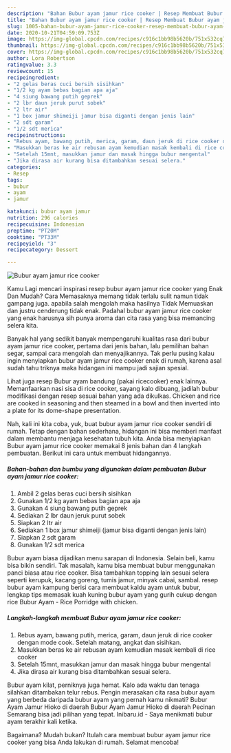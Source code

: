 ```yaml
---
description: "Bahan Bubur ayam jamur rice cooker | Resep Membuat Bubur ayam jamur rice cooker Yang Mudah Dan Praktis"
title: "Bahan Bubur ayam jamur rice cooker | Resep Membuat Bubur ayam jamur rice cooker Yang Mudah Dan Praktis"
slug: 1005-bahan-bubur-ayam-jamur-rice-cooker-resep-membuat-bubur-ayam-jamur-rice-cooker-yang-mudah-dan-praktis
date: 2020-10-21T04:59:09.753Z
image: https://img-global.cpcdn.com/recipes/c916c1bb98b5620b/751x532cq70/bubur-ayam-jamur-rice-cooker-foto-resep-utama.jpg
thumbnail: https://img-global.cpcdn.com/recipes/c916c1bb98b5620b/751x532cq70/bubur-ayam-jamur-rice-cooker-foto-resep-utama.jpg
cover: https://img-global.cpcdn.com/recipes/c916c1bb98b5620b/751x532cq70/bubur-ayam-jamur-rice-cooker-foto-resep-utama.jpg
author: Lora Robertson
ratingvalue: 3.3
reviewcount: 15
recipeingredient:
- "2 gelas beras cuci bersih sisihkan"
- "1/2 kg ayam bebas bagian apa aja"
- "4 siung bawang putih geprek"
- "2 lbr daun jeruk purut sobek"
- "2 ltr air"
- "1 box jamur shimeiji jamur bisa diganti dengan jenis lain"
- "2 sdt garam"
- "1/2 sdt merica"
recipeinstructions:
- "Rebus ayam, bawang putih, merica, garam, daun jeruk di rice cooker dengan mode cook. Setelah matang, angkat dan sisihkan."
- "Masukkan beras ke air rebusan ayam kemudian masak kembali di rice cooker"
- "Setelah 15mnt, masukkan jamur dan masak hingga bubur mengental"
- "Jika dirasa air kurang bisa ditambahkan sesuai selera."
categories:
- Resep
tags:
- bubur
- ayam
- jamur

katakunci: bubur ayam jamur 
nutrition: 296 calories
recipecuisine: Indonesian
preptime: "PT20M"
cooktime: "PT33M"
recipeyield: "3"
recipecategory: Dessert

---
```



![Bubur ayam jamur rice cooker](https://img-global.cpcdn.com/recipes/c916c1bb98b5620b/751x532cq70/bubur-ayam-jamur-rice-cooker-foto-resep-utama.jpg)

Kamu Lagi mencari inspirasi resep bubur ayam jamur rice cooker yang Enak Dan Mudah? Cara Memasaknya memang tidak terlalu sulit namun tidak gampang juga. apabila salah mengolah maka hasilnya Tidak Memuaskan dan justru cenderung tidak enak. Padahal bubur ayam jamur rice cooker yang enak harusnya sih punya aroma dan cita rasa yang bisa memancing selera kita.

Banyak hal yang sedikit banyak mempengaruhi kualitas rasa dari bubur ayam jamur rice cooker, pertama dari jenis bahan, lalu pemilihan bahan segar, sampai cara mengolah dan menyajikannya. Tak perlu pusing kalau ingin menyiapkan bubur ayam jamur rice cooker enak di rumah, karena asal sudah tahu triknya maka hidangan ini mampu jadi sajian spesial.

Lihat juga resep Bubur ayam bandung (pakai ricecooker) enak lainnya. Memanfaarkan nasi sisa di rice cooker, sayang kalo dibuang, jadilah bubur modifikasi dengan resep sesuai bahan yang ada dikulkas. Chicken and rice are cooked in seasoning and then steamed in a bowl and then inverted into a plate for its dome-shape presentation.


Nah, kali ini kita coba, yuk, buat bubur ayam jamur rice cooker sendiri di rumah. Tetap dengan bahan sederhana, hidangan ini bisa memberi manfaat dalam membantu menjaga kesehatan tubuh kita. Anda bisa menyiapkan Bubur ayam jamur rice cooker memakai 8 jenis bahan dan 4 langkah pembuatan. Berikut ini cara untuk membuat hidangannya.

<!--inarticleads1-->

##### Bahan-bahan dan bumbu yang digunakan dalam pembuatan Bubur ayam jamur rice cooker:

1. Ambil 2 gelas beras cuci bersih sisihkan
1. Gunakan 1/2 kg ayam bebas bagian apa aja
1. Gunakan 4 siung bawang putih geprek
1. Sediakan 2 lbr daun jeruk purut sobek
1. Siapkan 2 ltr air
1. Sediakan 1 box jamur shimeiji (jamur bisa diganti dengan jenis lain)
1. Siapkan 2 sdt garam
1. Gunakan 1/2 sdt merica


Bubur ayam biasa dijadikan menu sarapan di Indonesia. Selain beli, kamu bisa bikin sendiri. Tak masalah, kamu bisa membuat bubur menggunakan panci biasa atau rice cooker. Bisa tambahkan topping lain sesuai selera seperti kerupuk, kacang goreng, tumis jamur, minyak cabai, sambal. resep bubur ayam kampung berisi cara membuat kaldu ayam untuk bubur, lengkap tips memasak kuah kuning bubur ayam yang gurih cukup dengan rice Bubur Ayam - Rice Porridge with chicken. 

<!--inarticleads2-->

##### Langkah-langkah membuat Bubur ayam jamur rice cooker:

1. Rebus ayam, bawang putih, merica, garam, daun jeruk di rice cooker dengan mode cook. Setelah matang, angkat dan sisihkan.
1. Masukkan beras ke air rebusan ayam kemudian masak kembali di rice cooker
1. Setelah 15mnt, masukkan jamur dan masak hingga bubur mengental
1. Jika dirasa air kurang bisa ditambahkan sesuai selera.


Bubur ayam kilat, perniknya juga hemat. Kalo ada waktu dan tenaga silahkan ditambakan telur rebus. Pengin merasakan cita rasa bubur ayam yang berbeda daripada bubur ayam yang pernah kamu nikmati? Bubur Ayam Jamur Hioko di daerah Bubur Ayam Jamur Hioko di daerah Pecinan Semarang bisa jadi pilihan yang tepat. Inibaru.id - Saya menikmati bubur ayam terakhir kali ketika. 

Bagaimana? Mudah bukan? Itulah cara membuat bubur ayam jamur rice cooker yang bisa Anda lakukan di rumah. Selamat mencoba!
